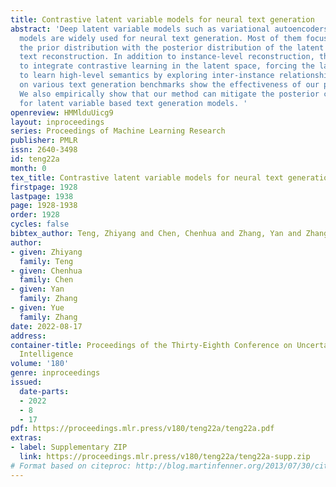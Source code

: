 ```yaml
---
title: Contrastive latent variable models for neural text generation
abstract: 'Deep latent variable models such as variational autoencoders and energy-based
  models are widely used for neural text generation. Most of them focus on matching
  the prior distribution with the posterior distribution of the latent variable for
  text reconstruction. In addition to instance-level reconstruction, this paper aims
  to integrate contrastive learning in the latent space, forcing the latent variables
  to learn high-level semantics by exploring inter-instance relationships. Experiments
  on various text generation benchmarks show the effectiveness of our proposed method.
  We also empirically show that our method can mitigate the posterior collapse issue
  for latent variable based text generation models. '
openreview: HMMlduUicg9
layout: inproceedings
series: Proceedings of Machine Learning Research
publisher: PMLR
issn: 2640-3498
id: teng22a
month: 0
tex_title: Contrastive latent variable models for neural text generation
firstpage: 1928
lastpage: 1938
page: 1928-1938
order: 1928
cycles: false
bibtex_author: Teng, Zhiyang and Chen, Chenhua and Zhang, Yan and Zhang, Yue
author:
- given: Zhiyang
  family: Teng
- given: Chenhua
  family: Chen
- given: Yan
  family: Zhang
- given: Yue
  family: Zhang
date: 2022-08-17
address:
container-title: Proceedings of the Thirty-Eighth Conference on Uncertainty in Artificial
  Intelligence
volume: '180'
genre: inproceedings
issued:
  date-parts:
  - 2022
  - 8
  - 17
pdf: https://proceedings.mlr.press/v180/teng22a/teng22a.pdf
extras:
- label: Supplementary ZIP
  link: https://proceedings.mlr.press/v180/teng22a/teng22a-supp.zip
# Format based on citeproc: http://blog.martinfenner.org/2013/07/30/citeproc-yaml-for-bibliographies/
---
```

